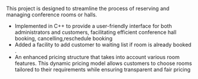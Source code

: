 This project is designed to streamline the process of reserving and managing conference rooms or halls.
* Implemented in C++ to provide a user-friendly interface for both administrators and customers, facilitating
efficient conference hall booking, cancelling,reschedule booking
* Added a facility to add customer to waiting list if room is already booked .
* An enhanced pricing structure that takes into account various room features. This dynamic pricing model allows
customers to choose rooms tailored to their requirements while ensuring transparent and fair pricing
